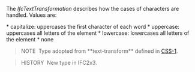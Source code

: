 The _IfcTextTransformation_ describes how the cases of characters are handled. Values are:

\* capitalize: uppercases the first character of each word
\* uppercase: uppercases all letters of the element
\* lowercase: lowercases all letters of the element
\* none

> NOTE&nbsp; Type adopted from \*\*text-transform\*\* defined in [CSS-1](../../../bibliography.htm#CSS1).

> HISTORY&nbsp; New type in IFC2x3.
